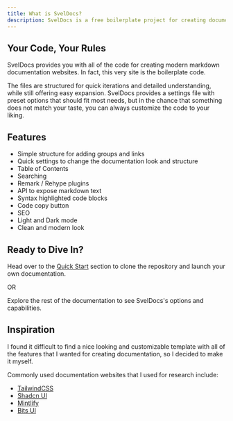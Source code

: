 ```yaml
---
title: What is SvelDocs?
description: SvelDocs is a free boilerplate project for creating documentation websites with Svelte 5 and Tailwind CSS 4.
---
```


## Your Code, Your Rules

SvelDocs provides you with all of the code for creating modern markdown documentation websites. In fact, this very site is the boilerplate code.

The files are structured for quick iterations and detailed understanding, while still offering easy expansion. SvelDocs provides a settings file with preset options that should fit most needs, but in the chance that something does not match your taste, you can always customize the code to your liking.

## Features

- Simple structure for adding groups and links
- Quick settings to change the documentation look and structure
- Table of Contents
- Searching
- Remark / Rehype plugins
- API to expose markdown text
- Syntax highlighted code blocks
- Code copy button
- SEO
- Light and Dark mode
- Clean and modern look

## Ready to Dive In?

Head over to the [Quick Start](/docs/quick-start) section to clone the repository and launch your own documentation.

OR

Explore the rest of the documentation to see SvelDocs's options and capabilities.

## Inspiration

I found it difficult to find a nice looking and customizable template with all of the features that I wanted for creating documentation, so I decided to make it myself.

Commonly used documentation websites that I used for research include:

- [TailwindCSS](https://tailwindcss.com/docs)
- [Shadcn UI](https://ui.shadcn.com/docs)
- [Mintlify](https://mintlify.com/docs)
- [Bits UI](https://bits-ui.com/docs)
